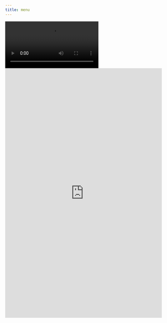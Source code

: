 ```yaml
---
title: menu
---
```

  <div id="video_wrapper">
    <video autoplay loop>
        <source src="https://drive.google.com/uc?export=view&id=1N5WsfdfoWtcYQ6Ehm3NTGhUKv4jy8CUq" type="video/mp4">
    </video>
  </div>

<center><iframe frameborder="0" width="100%" height="800px" src="https://replit.com/@TianbinLiu/Menu?lite=true"></center>
